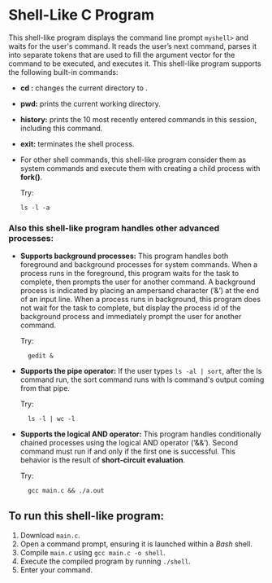 # Shell-Like C Program
This shell-like program displays the command line prompt `myshell>` and waits for the user's command. It reads the user’s next command, parses it into separate tokens that are used to fill the argument vector for the command to be executed, and executes it. This shell-like program supports the following built-in commands:

* **cd <directory>:** changes the current directory to <directory>.
* **pwd:** prints the current working directory.
* **history:** prints the 10 most recently entered commands in this session, including this command.
* **exit:** terminates the shell process.
* For other shell commands, this shell-like program consider them as system commands and execute them with creating a child process with **fork()**.

  Try:

      ls -l -a

### Also this shell-like program handles other advanced processes:

* **Supports background processes:**  This program handles both foreground and background processes for system commands. When a process runs in the foreground, this program waits for the task to complete, then prompts the user for another command. A background process is indicated by placing an ampersand character (’&’) at the end of an input line. When a process runs in background, this program does not wait for the task to complete, but display the process id of the background process and immediately prompt the user for another command.

    Try:
  
        gedit &

* **Supports the pipe operator:** If the user types `ls -al | sort`, after the ls command run, the sort command runs with ls command's output coming from that pipe.

    Try:
  
        ls -l | wc -l

* **Supports the logical AND operator:** This program handles conditionally chained processes using the logical AND operator (‘&&’). Second command must run if and only if the first one is successful. This behavior is the result of **short-circuit evaluation**.

    Try:
  
        gcc main.c && ./a.out

## To run this shell-like program:
1. Download `main.c`.
2. Open a command prompt, ensuring it is launched within a *Bash* shell.
3. Compile `main.c` using `gcc main.c -o shell`.
4. Execute the compiled program by running `./shell`.
5. Enter your command.
